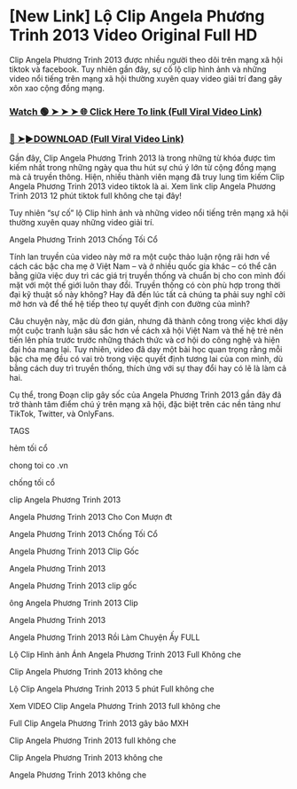 # [New Link] Lộ Clip Angela Phương Trinh 2013 Video Original Full HD

Clip Angela Phương Trinh 2013 được nhiều người theo dõi trên mạng xã hội tiktok và facebook. Tuy nhiên gần đây, sự cố lộ clip hình ảnh và những video nổi tiếng trên mạng xã hội thường xuyên quay video giải trí đang gây xôn xao cộng đồng mạng.

### [Watch 🟢 ➤ ➤ ➤ 🌐 Click Here To link (Full Viral Video Link)](https://seikonews.today/video-scandal-viral)
 
### [🔴 ➤►DOWNLOAD (Full Viral Video Link)](https://seikonews.today/video-scandal-viral)

Gần đây, Clip Angela Phương Trinh 2013  là trong những từ khóa được tìm kiếm nhất trong những ngày qua thu hút sự chú ý lớn từ cộng đồng mạng mà cả truyền thông. Hiện, nhiều thành viên mạng đã truy lung tìm kiếm Clip Angela Phương Trinh 2013  video tiktok là ai. Xem link clip Angela Phương Trinh 2013  12 phút tiktok full không che tại đây!

Tuy nhiên “sự cố” lộ Clip hình ảnh và những video nổi tiếng trên mạng xã hội thường xuyên quay những video giải trí.

Angela Phương Trinh 2013 Chống Tối Cổ

Tính lan truyền của video này mở ra một cuộc thảo luận rộng rãi hơn về cách các bậc cha mẹ ở Việt Nam – và ở nhiều quốc gia khác – có thể cân bằng giữa việc duy trì các giá trị truyền thống và chuẩn bị cho con mình đối mặt với một thế giới luôn thay đổi. Truyền thống có còn phù hợp trong thời đại kỹ thuật số này không? Hay đã đến lúc tất cả chúng ta phải suy nghĩ cởi mở hơn và để thế hệ tiếp theo tự quyết định con đường của mình?

Câu chuyện này, mặc dù đơn giản, nhưng đã thành công trong việc khơi dậy một cuộc tranh luận sâu sắc hơn về cách xã hội Việt Nam và thế hệ trẻ nên tiến lên phía trước trước những thách thức và cơ hội do công nghệ và hiện đại hóa mang lại. Tuy nhiên, video đã dạy một bài học quan trọng rằng mỗi bậc cha mẹ đều có vai trò trong việc quyết định tương lai của con mình, dù bằng cách duy trì truyền thống, thích ứng với sự thay đổi hay có lẽ là làm cả hai.

Cụ thể, trong Đoạn clip gây sốc của Angela Phương Trinh 2013  gần đây đã trở thành tâm điểm chú ý trên mạng xã hội, đặc biệt trên các nền tảng như TikTok, Twitter, và OnlyFans.


TAGS

hẻm tối cổ

chong toi co .vn

chống tối cổ

clip Angela Phương Trinh 2013

Angela Phương Trinh 2013 Cho Con Mượn đt

Angela Phương Trinh 2013 Chống Tối Cổ

Angela Phương Trinh 2013 Clip Gốc

Angela Phương Trinh 2013

Angela Phương Trinh 2013 clip gốc

ông Angela Phương Trinh 2013 Clip

Angela Phương Trinh 2013

Angela Phương Trinh 2013 Rồi Làm Chuyện Ấy FULL

Lộ Clip Hình ảnh Ánh Angela Phương Trinh 2013  Full Không che

Clip Angela Phương Trinh 2013  không che

Lộ Clip Angela Phương Trinh 2013  5 phút Full không che

Xem VIDEO Clip Angela Phương Trinh 2013  full không che

Full Clip Angela Phương Trinh 2013  gây bão MXH

Clip Angela Phương Trinh 2013  full không che

Clip Angela Phương Trinh 2013  không che

Angela Phương Trinh 2013  không che
